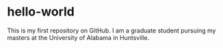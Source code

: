 # hello-world
This is my first repository on GitHub.
I am a graduate student pursuing my masters at the University of Alabama in Huntsville.
